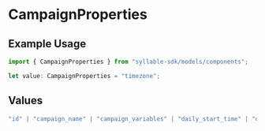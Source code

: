 # CampaignProperties

## Example Usage

```typescript
import { CampaignProperties } from "syllable-sdk/models/components";

let value: CampaignProperties = "timezone";
```

## Values

```typescript
"id" | "campaign_name" | "campaign_variables" | "daily_start_time" | "daily_end_time" | "timezone" | "source"
```